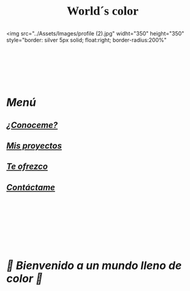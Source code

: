 <p style="text-align: center; font-family:cursive; 
font-size:xx-large; ">   
<strong>World´s color</strong>

<img src="../Assets/Images/profile (2).jpg"
    widht="350" height="350"
    style="border: silver 5px solid; 
    float:right; 
    border-radius:200%"

</br>
</br>
</br>
</br>
</br>

# ***Menú***

## [*¿Conoceme?*](./About.md)<br/>
## [*Mis proyectos*](./About.md)<br/>
## [*Te ofrezco*](./Services.md)<br/>
## [*Contáctame*](./Contact.md)<br/>
</br>
</br>
</br>
</br>
</br>
</br>
</br>

# ***🎨 Bienvenido a un mundo lleno de color 🎨***




